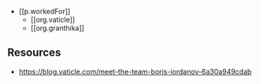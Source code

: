 
- [[p.workedFor]]
  - [[org.vaticle]]
  - [[org.granthika]]

## Resources

- https://blog.vaticle.com/meet-the-team-boris-iordanov-6a30a949cdab

